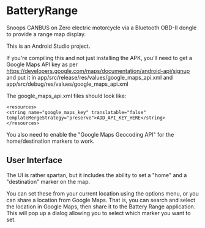 # BatteryRange
Snoops CANBUS on Zero electric motorcycle via a Bluetooth OBD-II dongle to provide a range map display.

This is an Android Studio project.

If you're compiling this and not just installing the APK, you'll need to get a Google Maps API key as per https://developers.google.com/maps/documentation/android-api/signup and put it in app/src/release/res/values/google_maps_api.xml and app/src/debug/res/values/google_maps_api.xml

The google_maps_api.xml files should look like:

```
<resources>
<string name="google_maps_key" translatable="false" templateMergeStrategy="preserve">ADD_API_KEY_HERE</string>
</resources>
```
You also need to enable the "Google Maps Geocoding API" for the home/destination markers to work.

## User Interface
The UI is rather spartan, but it includes the ability to set a "home" and a "destination" marker on the map.

You can set these from your current location using the options menu, or you can share a location from Google Maps. That is, you can search and select the location in Google Maps, then share it to the Battery Range application. This will pop up a dialog allowing you to select which marker you want to set.

